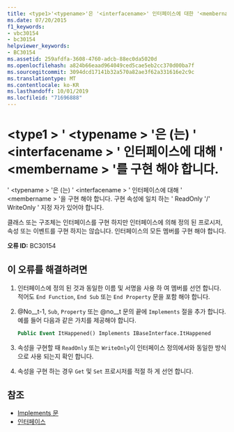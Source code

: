 ```yaml
---
title: <type1>'<typename>'은 '<interfacename>' 인터페이스에 대한 '<membername>'을 구현해야 합니다.
ms.date: 07/20/2015
f1_keywords:
- vbc30154
- bc30154
helpviewer_keywords:
- BC30154
ms.assetid: 259afdfa-3608-4760-adcb-88ec0da5020d
ms.openlocfilehash: a824b66eaad964049ced5cae5eb2cc370d00ba7f
ms.sourcegitcommit: 3094dcd17141b32a570a82ae3f62a331616e2c9c
ms.translationtype: MT
ms.contentlocale: ko-KR
ms.lasthandoff: 10/01/2019
ms.locfileid: "71696888"
---
```

# <a name="type1typename-must-implement-membername-for-interface-interfacename"></a>\<type1 > ' \<typename > '은 (는) ' \<interfacename > ' 인터페이스에 대해 ' \<membername > '를 구현 해야 합니다.
' \<typename > '은 (는) ' \<interfacename > ' 인터페이스에 대해 ' \<membername > '을 구현 해야 합니다. 구현 속성에 일치 하는 ' ReadOnly '/' WriteOnly ' 지정 자가 있어야 합니다.  
  
 클래스 또는 구조체는 인터페이스를 구현 하지만 인터페이스에 의해 정의 된 프로시저, 속성 또는 이벤트를 구현 하지는 않습니다. 인터페이스의 모든 멤버를 구현 해야 합니다.  
  
 **오류 ID:** BC30154  
  
## <a name="to-correct-this-error"></a>이 오류를 해결하려면  
  
1. 인터페이스에 정의 된 것과 동일한 이름 및 서명을 사용 하 여 멤버를 선언 합니다. 적어도 `End Function`, `End Sub` 또는 `End Property` 문을 포함 해야 합니다.  
  
2. @No__t-1, `Sub`, `Property` 또는 @no__t 문의 끝에 `Implements` 절을 추가 합니다. 예를 들어 다음과 같은 가치를 제공해야 합니다.  
  
    ```vb  
    Public Event ItHappened() Implements IBaseInterface.ItHappened  
    ```  
  
3. 속성을 구현할 때 `ReadOnly` 또는 `WriteOnly`이 인터페이스 정의에서와 동일한 방식으로 사용 되는지 확인 합니다.  
  
4. 속성을 구현 하는 경우 `Get` 및 `Set` 프로시저를 적절 하 게 선언 합니다.  
  
## <a name="see-also"></a>참조

- [Implements 문](../../../visual-basic/language-reference/statements/implements-statement.md)
- [인터페이스](../../../visual-basic/programming-guide/language-features/interfaces/index.md)

